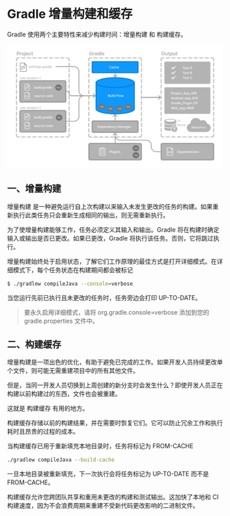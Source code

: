 # Gradle 增量构建和缓存
Gradle 使用两个主要特性来减少构建时间：增量构建 和 构建缓存。

![](./gradle-basic-8.png)

## 一、增量构建

增量构建 是一种避免运行自上次构建以来输入未发生更改的任务的构建。如果重新执行此类任务只会重新生成相同的输出，则无需重新执行。

为了使增量构建能够工作，任务必须定义其输入和输出。Gradle 将在构建时确定输入或输出是否已更改。如果已更改，Gradle 将执行该任务。否则，它将跳过执行。

增量构建始终处于启用状态，了解它们工作原理的最佳方式是打开详细模式。在详细模式下，每个任务状态在构建期间都会被标记

```bash
$ ./gradlew compileJava --console=verbose
```

当您运行先前已执行且未更改的任务时，任务旁边会打印 UP-TO-DATE。
> 要永久启用详细模式，请将 org.gradle.console=verbose 添加到您的 gradle.properties 文件中。

## 二、构建缓存
增量构建是一项出色的优化，有助于避免已完成的工作。如果开发人员持续更改单个文件，则可能无需重建项目中的所有其他文件。

但是，当同一开发人员切换到上周创建的新分支时会发生什么？即使开发人员正在构建以前构建过的东西，文件也会被重建。

这就是 构建缓存 有用的地方。

构建缓存存储以前的构建结果，并在需要时恢复它们。它可以防止冗余工作和执行耗时且昂贵的过程的成本。

当构建缓存已用于重新填充本地目录时，任务将标记为 FROM-CACHE

```bash
./gradlew compileJava --build-cache
```

一旦本地目录被重新填充，下一次执行会将任务标记为 UP-TO-DATE 而不是 FROM-CACHE。

构建缓存允许您跨团队共享和重用未更改的构建和测试输出。这加快了本地和 CI 构建速度，因为不会浪费周期来重建不受新代码更改影响的二进制文件。